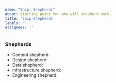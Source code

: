 ```yaml
---
name: "Snip: Shepherds"
about: Starting point for who will shepherd work.
title: 'snip-shepherds'
labels: ''
assignees: ''
---
```


### Shepherds

[comment]: # "@ mention shepherds as we move across the board."
[comment]: # "Add/remove as needed"

* Content shepherd: 
* Design shepherd: 
* Data shepherd: 
* Infrastructure shepherd:
* Engineering shepherd: 

